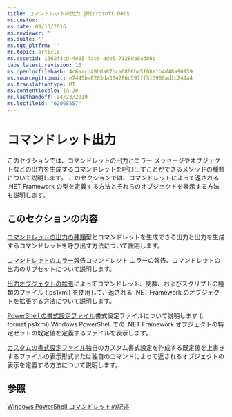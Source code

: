 ```yaml
---
title: コマンドレットの出力 |Microsoft Docs
ms.custom: ''
ms.date: 09/13/2016
ms.reviewer: ''
ms.suite: ''
ms.tgt_pltfrm: ''
ms.topic: article
ms.assetid: 1362f4cd-4e05-4ace-ade6-7128da8ad86c
caps.latest.revision: 10
ms.openlocfilehash: 4c6aacd49b0a87bca6806ba5f08a1b4d48a90959
ms.sourcegitcommit: e7445ba8203da304286c591ff513900ad1c244a4
ms.translationtype: MT
ms.contentlocale: ja-JP
ms.lasthandoff: 04/23/2019
ms.locfileid: "62068557"
---
```

# <a name="cmdlet-output"></a>コマンドレット出力

このセクションでは、コマンドレットの出力とエラー メッセージやオブジェクトなどの出力を生成するコマンドレットを呼び出すことができるメソッドの種類について説明します。 このセクションでは、コマンドレットによって返される .NET Framework の型を定義する方法とそれらのオブジェクトを表示する方法も説明します。

## <a name="in-this-section"></a>このセクションの内容

[コマンドレットの出力の種類](./types-of-cmdlet-output.md)型とコマンドレットを生成できる出力と出力を生成するコマンドレットを呼び出す方法について説明します。

[コマンドレットのエラー報告](./cmdlet-error-reporting.md)コマンドレット エラーの報告、コマンドレットの出力のサブセットについて説明します。

[出力オブジェクトの拡張](./extending-output-objects.md)によってコマンドレット、関数、およびスクリプトの種類のファイル (.ps1xml) を使用して、返される .NET Framework のオブジェクトを拡張する方法について説明します。

[PowerShell の書式設定ファイル](../format/powershell-formatting-files.md)書式設定ファイルについて説明します (. format.ps1xml) Windows PowerShell での .NET Framework オブジェクトの特定セットの既定値を定義するファイルを表示します。

[カスタムの書式設定ファイル](./custom-formatting-files.md)独自のカスタム書式設定を作成する既定値を上書きするファイルの表示形式または独自のコマンドによって返されるオブジェクトの表示を定義する方法について説明します。

## <a name="see-also"></a>参照

[Windows PowerShell コマンドレットの記述](./writing-a-windows-powershell-cmdlet.md)
